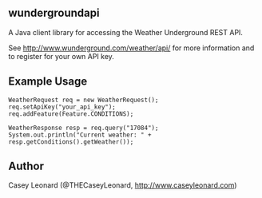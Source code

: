 wundergroundapi
---------------

A Java client library for accessing the Weather Underground REST API.

See http://www.wunderground.com/weather/api/ for more information and to register for your own API key.


Example Usage
-------------

	WeatherRequest req = new WeatherRequest();
	req.setApiKey("your_api_key");
	req.addFeature(Feature.CONDITIONS);

	WeatherResponse resp = req.query("17084");
	System.out.println("Current weather: " + resp.getConditions().getWeather());


Author
------

Casey Leonard (@THECaseyLeonard, http://www.caseyleonard.com)